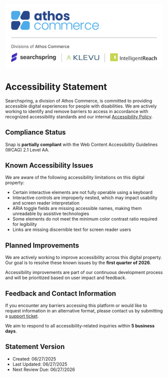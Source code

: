 ![Logo of Searchspring, a division of Athos Commerce](https://raw.githubusercontent.com/searchspring/snap/main/images/division-of-athos.png)

# Accessibility Statement

Searchspring, a division of Athos Commerce, is committed to providing accessible digital experiences for people with disabilities. We are actively working to identify and remove barriers to access in accordance with recognized accessibility standards and our internal [Accessibility Policy](https://athoscommerce.com/wp-content/uploads/2025/06/Athos-Commerce-Accessibility-Policy.pdf).

## Compliance Status

Snap is **partially compliant** with the Web Content Accessibility Guidelines (WCAG) 2.1 Level AA.

## Known Accessibility Issues

We are aware of the following accessibility limitations on this digital property:

* Certain interactive elements are not fully operable using a keyboard  
* Interactive controls are improperly nested, which may impact usability and screen reader interpretation  
* ARIA toggle fields are missing accessible names, making them unreadable by assistive technologies  
* Some elements do not meet the minimum color contrast ratio required for legibility  
* Links are missing discernible text for screen reader users

## Planned Improvements

We are actively working to improve accessibility across this digital property. Our goal is to resolve these known issues by the **first quarter of 2026**.

Accessibility improvements are part of our continuous development process and will be prioritized based on user impact and feedback.

## Feedback and Contact Information

If you encounter any barriers accessing this platform or would like to request information in an alternative format, please contact us by submitting a [support ticket](https://help.searchspring.net/hc/en-us/requests/new).

We aim to respond to all accessibility-related inquiries within **5 business days**.

## Statement Version

* Created: 06/27/2025  
* Last Updated: 06/27/2025  
* Next Review Due: 06/27/2026
